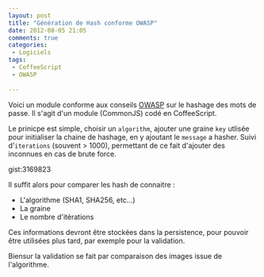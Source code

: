 ```yaml
---
layout: post
title: "Génération de Hash conforme OWASP"
date: 2012-08-05 21:05
comments: true
categories: 
 - Logiciels
tags:
 - CoffeeScript
 - OWASP
  
---
```


Voici un module conforme aux conseils [OWASP](https://www.owasp.org/index.php/Hashing_Java) sur le hashage des mots de passe. Il s'agit d'un module (CommonJS) codé en CoffeeScript.

Le prinicpe est simple, choisir un `algorithm`, ajouter une graine `key` utlisée pour initialiser la chaine de hashage, en y ajoutant le `message` a hasher. Suivi d'`iterations` (souvent > 1000), permettant de ce fait d'ajouter des inconnues en cas de brute force.

gist:3169823

Il suffit alors pour comparer les hash de connaitre :
  
  * L'algorithme (SHA1, SHA256, etc…)
  * La graine
  * Le nombre d'itérations
  
Ces informations devront être stockées dans la persistence, pour pouvoir être utilisées plus tard, par exemple pour la validation.
  
Biensur la validation se fait par comparaison des images issue de l'algorithme.


